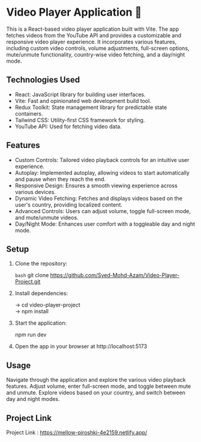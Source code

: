 # Video Player Application 🚀

This is a React-based video player application built with Vite. The app fetches videos from the YouTube API and provides a customizable and responsive video player experience. It incorporates various features, including custom video controls, volume adjustments, full-screen options, mute/unmute functionality, country-wise video fetching, and a day/night mode.

## Technologies Used

- React: JavaScript library for building user interfaces.
- Vite: Fast and opinionated web development build tool.
- Redux Toolkit: State management library for predictable state containers.
- Tailwind CSS: Utility-first CSS framework for styling.
- YouTube API: Used for fetching video data.

## Features

- Custom Controls: Tailored video playback controls for an intuitive user experience.
- Autoplay: Implemented autoplay, allowing videos to start automatically and pause when they reach the end.
- Responsive Design: Ensures a smooth viewing experience across various devices.
- Dynamic Video Fetching: Fetches and displays videos based on the user's country, providing localized content.
- Advanced Controls: Users can adjust volume, toggle full-screen mode, and mute/unmute videos.
- Day/Night Mode: Enhances user comfort with a toggleable day and night mode.

## Setup

1. Clone the repository:

   ```bash```
   git clone https://github.com/Syed-Mohd-Azam/Video-Player-Project.git
   
2. Install dependencies:
   
   ->  cd video-player-project    
   ->  npm install

3. Start the application:
   
   npm run dev

4. Open the app in your browser at http://localhost:5173
   
  ## Usage
Navigate through the application and explore the various video playback features.
Adjust volume, enter full-screen mode, and toggle between mute and unmute.
Explore videos based on your country, and switch between day and night modes.
## Project Link

Project Link : https://mellow-piroshki-4e2159.netlify.app/
